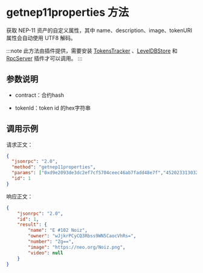 # getnep11properties 方法

获取 NEP-11 资产的自定义属性，其中 name、description、image、tokenURI 属性会自动使用 UTF8 解码。

:::note
 此方法由插件提供，需要安装 [TokensTracker](https://github.com/neo-project/neo-modules/releases) 、[LevelDBStore](https://github.com/neo-project/neo-modules/releases) 和 [RpcServer](https://github.com/neo-project/neo-modules/releases) 插件才可以调用。
:::

## 参数说明

- contract：合约hash

- tokenId：token id 的hex字符串


## 调用示例

请求正文：

```json
{
  "jsonrpc": "2.0",
  "method": "getnep11properties",
  "params": ["0xd9e2093de3dc2ef7cf5704ceec46ab7fadd48e7f","452023313032204e6f697a"],
  "id": 1
}
```

响应正文：

```json
{
    "jsonrpc": "2.0",
    "id": 1,
    "result": {
        "name": "E #102 Noiz",
        "owner": "wJjkrPCyCQ3Rbss9WN5CaocVhRs=",
        "number": "Zg==",
        "image": "https://neo.org/Noiz.png",
        "video": null
    }
}
```



